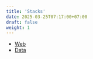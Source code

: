 ```yaml
---
title: 'Stacks'
date: 2025-03-25T07:17:00+07:00
draft: false
weight: 1
---
```


- [Web](./web/)
- [Data](./data/)

